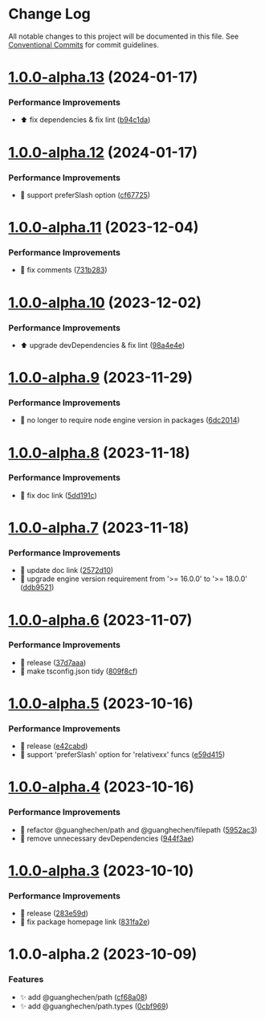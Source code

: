 # Change Log

All notable changes to this project will be documented in this file. See
[Conventional Commits](https://conventionalcommits.org) for commit guidelines.

# [1.0.0-alpha.13](https://github.com/guanghechen/sora/compare/@guanghechen/path.types@1.0.0-alpha.12...@guanghechen/path.types@1.0.0-alpha.13) (2024-01-17)

### Performance Improvements

- ⬆️ fix dependencies & fix lint
  ([b94c1da](https://github.com/guanghechen/sora/commit/b94c1dab2352201f11022e7aa5820c9da149cbb7))

# [1.0.0-alpha.12](https://github.com/guanghechen/sora/compare/@guanghechen/path.types@1.0.0-alpha.11...@guanghechen/path.types@1.0.0-alpha.12) (2024-01-17)

### Performance Improvements

- 🎨 support preferSlash option
  ([cf67725](https://github.com/guanghechen/sora/commit/cf67725983902912d31033bdd652ea8dbb36dd3b))

# [1.0.0-alpha.11](https://github.com/guanghechen/sora/compare/@guanghechen/path.types@1.0.0-alpha.10...@guanghechen/path.types@1.0.0-alpha.11) (2023-12-04)

### Performance Improvements

- 🎨 fix comments
  ([731b283](https://github.com/guanghechen/sora/commit/731b283fd0bf7b9d774f2d656417998ee6877751))

# [1.0.0-alpha.10](https://github.com/guanghechen/sora/compare/@guanghechen/path.types@1.0.0-alpha.9...@guanghechen/path.types@1.0.0-alpha.10) (2023-12-02)

### Performance Improvements

- ⬆️ upgrade devDependencies & fix lint
  ([98a4e4e](https://github.com/guanghechen/sora/commit/98a4e4e9309805f19a606bc7cc599774d5642f1b))

# [1.0.0-alpha.9](https://github.com/guanghechen/sora/compare/@guanghechen/path.types@1.0.0-alpha.8...@guanghechen/path.types@1.0.0-alpha.9) (2023-11-29)

### Performance Improvements

- 🔧 no longer to require node engine version in packages
  ([6dc2014](https://github.com/guanghechen/sora/commit/6dc2014122dd44bcadc893e2ee98697265e7d61e))

# [1.0.0-alpha.8](https://github.com/guanghechen/sora/compare/@guanghechen/path.types@1.0.0-alpha.7...@guanghechen/path.types@1.0.0-alpha.8) (2023-11-18)

### Performance Improvements

- 📝 fix doc link
  ([5dd191c](https://github.com/guanghechen/sora/commit/5dd191c935c0b44fa713f283786dfe69608b22ed))

# [1.0.0-alpha.7](https://github.com/guanghechen/sora/compare/@guanghechen/path.types@1.0.0-alpha.6...@guanghechen/path.types@1.0.0-alpha.7) (2023-11-18)

### Performance Improvements

- 🔧 update doc link
  ([2572d10](https://github.com/guanghechen/sora/commit/2572d10b061d07dff282e6084685db26f48890a0))
- 🔧 upgrade engine version requirement from '>= 16.0.0' to '>= 18.0.0'
  ([ddb9521](https://github.com/guanghechen/sora/commit/ddb9521b529b2ca838554794339b9e27ac80b8aa))

# [1.0.0-alpha.6](https://github.com/guanghechen/sora/compare/@guanghechen/path.types@1.0.0-alpha.5...@guanghechen/path.types@1.0.0-alpha.6) (2023-11-07)

### Performance Improvements

- :bookmark: release
  ([37d7aaa](https://github.com/guanghechen/sora/commit/37d7aaa6820c1e1b12c2409e0d615fe5c2bd33b6))
- 🔧 make tsconfig.json tidy
  ([809f8cf](https://github.com/guanghechen/sora/commit/809f8cf6b18da2d8fbba1566a5f4a783b52683da))

# [1.0.0-alpha.5](https://github.com/guanghechen/sora/compare/@guanghechen/path.types@1.0.0-alpha.4...@guanghechen/path.types@1.0.0-alpha.5) (2023-10-16)

### Performance Improvements

- :bookmark: release
  ([e42cabd](https://github.com/guanghechen/sora/commit/e42cabded60b75856018c6f216d08b3d830a29b2))
- 🎨 support 'preferSlash' option for 'relativexx' funcs
  ([e59d415](https://github.com/guanghechen/sora/commit/e59d415df8272f6a5b8afed1f57152e4b44c89b8))

# [1.0.0-alpha.4](https://github.com/guanghechen/sora/compare/@guanghechen/path.types@1.0.0-alpha.3...@guanghechen/path.types@1.0.0-alpha.4) (2023-10-16)

### Performance Improvements

- :art: refactor @guanghechen/path and @guanghechen/filepath
  ([5952ac3](https://github.com/guanghechen/sora/commit/5952ac39fee92e807e3cccc8e4b4dfa1aba1fa34))
- 🔧 remove unnecessary devDependencies
  ([944f3ae](https://github.com/guanghechen/sora/commit/944f3aee64e68ce52ca30237c7d0240a82c9c58f))

# [1.0.0-alpha.3](https://github.com/guanghechen/sora/compare/@guanghechen/path.types@1.0.0-alpha.2...@guanghechen/path.types@1.0.0-alpha.3) (2023-10-10)

### Performance Improvements

- :bookmark: release
  ([283e59d](https://github.com/guanghechen/sora/commit/283e59d85998ff630abddc0224f6dd2bf9546ca2))
- 🔧 fix package homepage link
  ([831fa2e](https://github.com/guanghechen/sora/commit/831fa2e9bc9ab2d4eb6795d82e6fa7f9a20d1046))

# 1.0.0-alpha.2 (2023-10-09)

### Features

- ✨ add @guanghechen/path
  ([cf68a08](https://github.com/guanghechen/sora/commit/cf68a08d661896d642254c58a5377b0556452cde))
- ✨ add @guanghechen/path.types
  ([0cbf969](https://github.com/guanghechen/sora/commit/0cbf969f481a3ba066af66fda72ec8834aa18c52))
